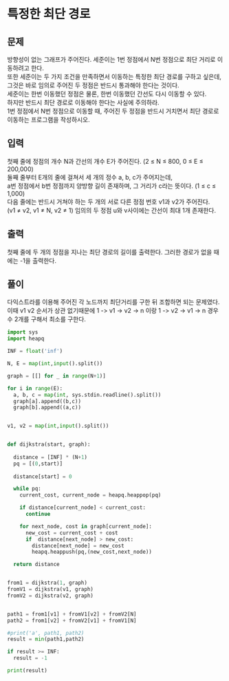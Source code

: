 # 특정한 최단 경로

## 문제
방향성이 없는 그래프가 주어진다. 세준이는 1번 정점에서 N번 정점으로 최단 거리로 이동하려고 한다. </br>
또한 세준이는 두 가지 조건을 만족하면서 이동하는 특정한 최단 경로를 구하고 싶은데, 그것은 바로 임의로 주어진 두 정점은 반드시 통과해야 한다는 것이다.</br>
세준이는 한번 이동했던 정점은 물론, 한번 이동했던 간선도 다시 이동할 수 있다. </br>
하지만 반드시 최단 경로로 이동해야 한다는 사실에 주의하라.</br>
1번 정점에서 N번 정점으로 이동할 때, 주어진 두 정점을 반드시 거치면서 최단 경로로 이동하는 프로그램을 작성하시오.</br>

## 입력
첫째 줄에 정점의 개수 N과 간선의 개수 E가 주어진다. (2 ≤ N ≤ 800, 0 ≤ E ≤ 200,000) </br>
둘째 줄부터 E개의 줄에 걸쳐서 세 개의 정수 a, b, c가 주어지는데, </br>
a번 정점에서 b번 정점까지 양방향 길이 존재하며, 그 거리가 c라는 뜻이다. (1 ≤ c ≤ 1,000) </br>
다음 줄에는 반드시 거쳐야 하는 두 개의 서로 다른 정점 번호 v1과 v2가 주어진다. </br>
(v1 ≠ v2, v1 ≠ N, v2 ≠ 1) 임의의 두 정점 u와 v사이에는 간선이 최대 1개 존재한다.  </br>

## 출력
첫째 줄에 두 개의 정점을 지나는 최단 경로의 길이를 출력한다. 그러한 경로가 없을 때에는 -1을 출력한다.

## 풀이
다익스트라를 이용해 주어진 각 노드까지 최단거리를 구한 뒤 조합하면 되는 문제였다. </br>
이때 v1 v2 순서가 상관 없기때문에 1 -> v1 -> v2 -> n 이랑 1 -> v2 -> v1 -> n 경우수 2개를 구해서 최소를 구한다.

```python
import sys
import heapq

INF = float('inf')

N, E = map(int,input().split())

graph = [[] for _ in range(N+1)]

for i in range(E):
  a, b, c = map(int, sys.stdin.readline().split())
  graph[a].append((b,c))
  graph[b].append((a,c))


v1, v2 = map(int,input().split())


def dijkstra(start, graph):
  
  distance = [INF] * (N+1)
  pq = [(0,start)]
  
  distance[start] = 0

  while pq:
    current_cost, current_node = heapq.heappop(pq)

    if distance[current_node] < current_cost:
      continue

    for next_node, cost in graph[current_node]:
      new_cost = current_cost + cost
      if  distance[next_node] > new_cost:
        distance[next_node] = new_cost
        heapq.heappush(pq,(new_cost,next_node))

  return distance


from1 = dijkstra(1, graph)
fromV1 = dijkstra(v1, graph)
fromV2 = dijkstra(v2, graph)


path1 = from1[v1] + fromV1[v2] + fromV2[N]
path2 = from1[v2] + fromV2[v1] + fromV1[N]

#print('a', path1, path2)
result = min(path1,path2)

if result >= INF:
  result = -1

print(result)
```


